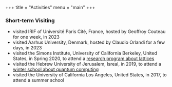 +++
title = "Activities"
menu = "main"
+++


### Short-term Visiting
 - visited IRIF of Université Paris Cité, France, hosted by Geoffroy Couteau for one week, in 2023 
 - visited Aarhus University, Denmark, hosted by Claudio Orlandi for a few days, in 2023
 - visited the Simons Institute, University of California Berkeley, United States, in Spring 2020, to attend a [research program about lattices](https://simons.berkeley.edu/programs/lattices2020)
 - visited the Hebrew University of Jerusalem, Isreal, in 2019, to attend a [winter school about quantum computing](https://iias.huji.ac.il/SchoolCSE4)
 - visited the University of California Los Angeles, United States, in 2017, to attend a summer school